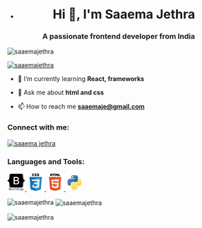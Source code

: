 - <h1 align="center">Hi 👋, I'm Saaema Jethra</h1>
<h3 align="center">A passionate frontend developer from India</h3>

<p align="left"> <img src="https://komarev.com/ghpvc/?username=saaemajethra&label=Profile%20views&color=0e75b6&style=flat" alt="saaemajethra" /> </p>

<p align="left"> <a href="https://github.com/ryo-ma/github-profile-trophy"><img src="https://github-profile-trophy.vercel.app/?username=saaemajethra" alt="saaemajethra" /></a> </p>

- 🌱 I’m currently learning **React, frameworks**

- 💬 Ask me about **html and css**

- 📫 How to reach me **saaemaje@gmail.com**

<h3 align="left">Connect with me:</h3>
<p align="left">
<a href="https://linkedin.com/in/saaema jethra" target="blank"><img align="center" src="https://raw.githubusercontent.com/rahuldkjain/github-profile-readme-generator/master/src/images/icons/Social/linked-in-alt.svg" alt="saaema jethra" height="30" width="40" /></a>
</p>

<h3 align="left">Languages and Tools:</h3>
<p align="left"> <a href="https://getbootstrap.com" target="_blank" rel="noreferrer"> <img src="https://raw.githubusercontent.com/devicons/devicon/master/icons/bootstrap/bootstrap-plain-wordmark.svg" alt="bootstrap" width="40" height="40"/> </a> <a href="https://www.w3schools.com/css/" target="_blank" rel="noreferrer"> <img src="https://raw.githubusercontent.com/devicons/devicon/master/icons/css3/css3-original-wordmark.svg" alt="css3" width="40" height="40"/> </a> <a href="https://www.w3.org/html/" target="_blank" rel="noreferrer"> <img src="https://raw.githubusercontent.com/devicons/devicon/master/icons/html5/html5-original-wordmark.svg" alt="html5" width="40" height="40"/> </a> <a href="https://www.python.org" target="_blank" rel="noreferrer"> <img src="https://raw.githubusercontent.com/devicons/devicon/master/icons/python/python-original.svg" alt="python" width="40" height="40"/> </a> </p>

<p><img align="left" src="https://github-readme-stats.vercel.app/api/top-langs?username=saaemajethra&show_icons=true&locale=en&layout=compact" alt="saaemajethra" /></p>

<p>&nbsp;<img align="center" src="https://github-readme-stats.vercel.app/api?username=saaemajethra&show_icons=true&locale=en" alt="saaemajethra" /></p>

<p><img align="center" src="https://github-readme-streak-stats.herokuapp.com/?user=saaemajethra&" alt="saaemajethra" /></p>
